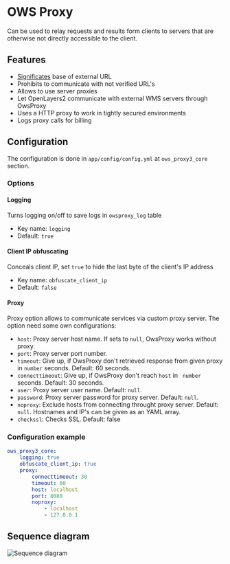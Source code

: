 # OWS Proxy

 Can be used to relay requests and results form clients to servers that are otherwise not directly accessible to the client.
 
## Features

* [Significates](CONTRIBUTING.md#signing-urls) base of external URL
* Prohibits to communicate with not verified URL's
* Allows to use server proxies
* Let OpenLayers2 communicate with external WMS servers through OwsProxy
* Uses a HTTP proxy to work in tightly secured environments
* Logs proxy calls for billing

## Configuration

The configuration is done in `app/config/config.yml` at `ows_proxy3_core` section.

### Options

#### Logging 

Turns logging on/off to save logs in `owsproxy_log` table

* Key name: `logging`
* Default: `true`

#### Client IP obfuscating

Conceals client IP, set `true` to hide the last byte of the client's IP address

* Key name: `obfuscate_client_ip`
* Default: `false`

#### Proxy


Proxy option allows to communicate services via custom proxy server.
The option need some own configurations:

* `host`: Proxy server host name. If sets to `null`, OwsProxy works without proxy.
* `port`: Proxy server port number.
* `timeout`: Give up, if OwsProxy don't retrieved response from given proxy in `number` seconds.  Default: 60 seconds. 
* `connecttimeout`: Give up, if OwsProxy don't reach `host` in ` number` seconds. Default: 30 seconds.
* `user`:  Proxy server user name. Default: `null`.
* `password`: Proxy server password for proxy server. Default: `null`.
* `noproxy`:  Exclude hosts from connecting throught proxy server. Default: `null`. Hostnames and IP's can be given as an YAML array.
* `checkssl`: Checks SSL. Default: false

### Configuration example

```yaml
ows_proxy3_core:
    logging: true               
    obfuscate_client_ip: true 
    proxy:                
        connecttimeout: 30    
        timeout: 60           
        host: localhost            
        port: 8080                 
        noproxy:               
            - localhost           
            - 127.0.0.1           
```


##  Sequence diagram

![Sequence diagram](http://plantuml.com/plantuml/proxy?src=https://raw.githubusercontent.com/mapbender/owsproxy3/release/3.0.5/src/OwsProxy3/CoreBundle/Documentation/communication.puml)
